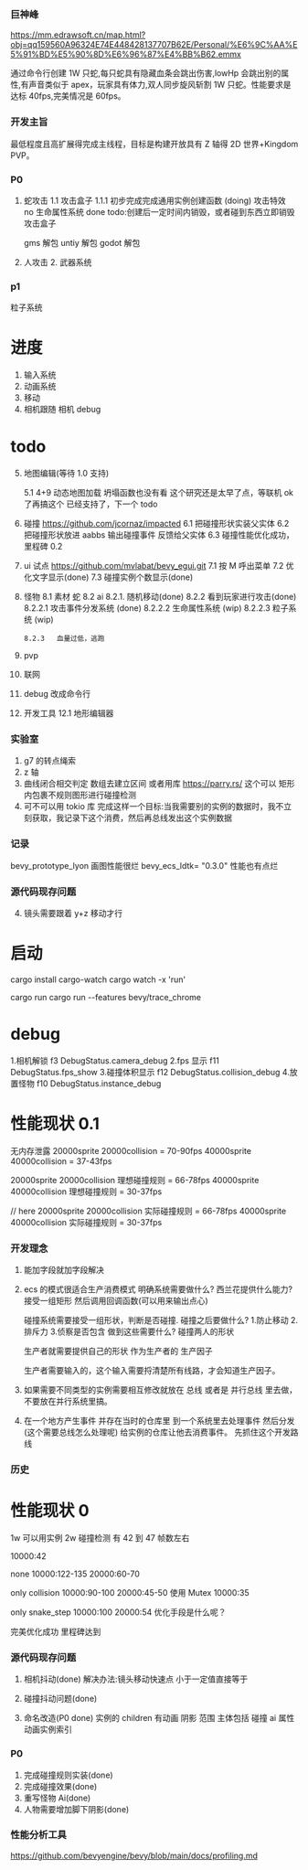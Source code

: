 ### 巨神峰

https://mm.edrawsoft.cn/map.html?obj=qq159560A96324E74E448428137707B62E/Personal/%E6%9C%AA%E5%91%BD%E5%90%8D%E6%96%87%E4%BB%B62.emmx

通过命令行创建 1W 只蛇,每只蛇具有隐藏血条会跳出伤害,lowHp 会跳出别的属性,有声音类似于 apex，玩家具有体力,双人同步旋风斩割 1W 只蛇。性能要求是达标 40fps,完美情况是 60fps。

### 开发主旨

最低程度且高扩展得完成主线程，目标是构建开放具有 Z 轴得 2D 世界+Kingdom PVP。

### P0

1. 蛇攻击
   1.1 攻击盒子
   1.1.1 初步完成完成通用实例创建函数 (doing)
   攻击特效  
   no
   生命属性系统
   done
   todo:创建后一定时间内销毁，或者碰到东西立即销毁 攻击盒子

   gms 解包
   untiy 解包
   godot 解包

2. 人攻击 2. 武器系统

### p1

粒子系统

# 进度

1. 输入系统
2. 动画系统
3. 移动
4. 相机跟随 相机 debug

# todo

5.  地图编辑(等待 1.0 支持)

    5.1 4+9 动态地图加载
    坍塌函数也没有看
    这个研究还是太早了点，等联机 ok 了再搞这个
    已经支持了，下一个 todo

6.  碰撞
    https://github.com/jcornaz/impacted
    6.1 把碰撞形状实装父实体
    6.2 把碰撞形状放进 aabbs 输出碰撞事件 反馈给父实体
    6.3 碰撞性能优化成功，里程碑 0.2

7.  ui 试点
    https://github.com/mvlabat/bevy_egui.git
    7.1 按 M 呼出菜单
    7.2 优化文字显示(done)
    7.3 碰撞实例个数显示(done)

8.  怪物
    8.1 素材
    蛇
    8.2 ai
    8.2.1. 随机移动(done)
    8.2.2 看到玩家进行攻击(done)
    8.2.2.1 攻击事件分发系统 (done)
    8.2.2.2 生命属性系统 (wip)
    8.2.2.3 粒子系统 (wip)

        8.2.3   血量过低，逃跑

9.  pvp
10. 联网
11. debug 改成命令行
12. 开发工具
    12.1 地形编辑器

### 实验室

1. g7 的转点绳索
2. z 轴
3. 曲线闭合相交判定
   数组去建立区间
   或者用库
   https://parry.rs/
   这个可以
   矩形 内包裹不规则图形进行碰撞检测
4. 可不可以用 tokio 库 完成这样一个目标:当我需要别的实例的数据时，我不立刻获取，我记录下这个消费，然后再总线发出这个实例数据

### 记录

bevy_prototype_lyon 画图性能很烂
bevy_ecs_ldtk= "0.3.0" 性能也有点烂

### 源代码现存问题

4. 镜头需要跟着 y+z 移动才行

# 启动
cargo install cargo-watch
cargo watch -x 'run'

cargo run
cargo run --features bevy/trace_chrome

# debug

1.相机解锁 f3 DebugStatus.camera_debug
2.fps 显示 f11 DebugStatus.fps_show 3.碰撞体积显示 f12 DebugStatus.collision_debug 4.放置怪物 f10 DebugStatus.instance_debug

# 性能现状 0.1

无内存泄露
20000sprite 20000collision = 70-90fps
40000sprite 40000collision = 37-43fps

20000sprite 20000collision 理想碰撞规则 = 66-78fps
40000sprite 40000collision 理想碰撞规则 = 30-37fps

// here
20000sprite 20000collision 实际碰撞规则 = 66-78fps
40000sprite 40000collision 实际碰撞规则 = 30-37fps

### 开发理念

1. 能加字段就加字段解决
2. ecs 的模式很适合生产消费模式
   明确系统需要做什么?
   西兰花提供什么能力?
   接受一组矩形 然后调用回调函数(可以用来输出点心)

   碰撞系统需要接受一组形状，判断是否碰撞.
   碰撞之后要做什么? 1.防止移动 2.排斥力 3.侦察是否包含
   做到这些需要什么?
   碰撞两人的形状

   生产者就需要提供自己的形状 作为生产者的 生产因子

   生产者需要输入的，这个输入需要捋清楚所有线路，才会知道生产因子。

3. 如果需要不同类型的实例需要相互修改就放在 总线 或者是 并行总线 里去做，不要放在并行系统里搞。

4. 在一个地方产生事件 并存在当时的仓库里 到一个系统里去处理事件 然后分发(这个需要总线怎么处理呢) 给实例的仓库让他去消费事件。
   先抓住这个开发路线

### 历史

# 性能现状 0

1w 可以用实例
2w 碰撞检测
有 42 到 47 帧数左右

10000:42

none
10000:122-135
20000:60-70

only collision
10000:90-100
20000:45-50
使用 Mutex
10000:35

only snake_step
10000:100
20000:54
优化手段是什么呢？

完美优化成功 里程碑达到

### 源代码现存问题

1. 相机抖动(done)
   解决办法:镜头移动快速点 小于一定值直接等于
2. 碰撞抖动问题(done)

3. 命名改造(P0 done)
   实例的 children 有动画 阴影 范围
   主体包括 碰撞 ai 属性 动画实例索引

### P0

1.  完成碰撞规则实装(done)
2.  完成碰撞效果(done)
3.  重写怪物 Ai(done)
4.  人物需要增加脚下阴影(done)


### 性能分析工具
https://github.com/bevyengine/bevy/blob/main/docs/profiling.md
